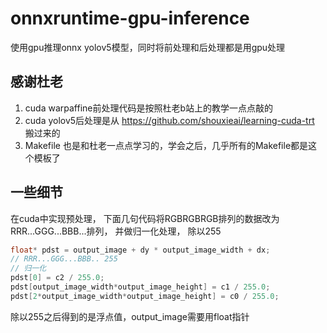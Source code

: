 # onnxruntime-gpu-inference
使用gpu推理onnx yolov5模型，同时将前处理和后处理都是用gpu处理

## 感谢杜老
1. cuda warpaffine前处理代码是按照杜老b站上的教学一点点敲的
2. cuda yolov5后处理是从 https://github.com/shouxieai/learning-cuda-trt 搬过来的
3. Makefile 也是和杜老一点点学习的，学会之后，几乎所有的Makefile都是这个模板了
 

## 一些细节
在cuda中实现预处理， 下面几句代码将RGBRGBRGB排列的数据改为RRR...GGG...BBB...排列， 并做归一化处理， 除以255
```C++
float* pdst = output_image + dy * output_image_width + dx;
// RRR...GGG...BBB.. 255
// 归一化
pdst[0] = c2 / 255.0; 
pdst[output_image_width*output_image_height] = c1 / 255.0; 
pdst[2*output_image_width*output_image_height] = c0 / 255.0;
```
除以255之后得到的是浮点值，output_image需要用float指针
